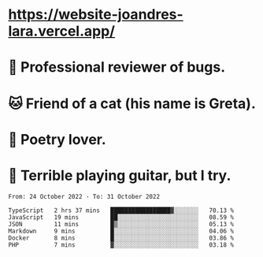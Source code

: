 # https://website-joandres-lara.vercel.app/
# 🐛 Professional reviewer of bugs.
# 🐱 Friend of a cat (his name is Greta).
# 📜 Poetry lover.
# 🎸 Terrible playing guitar, but I try.

<!--START_SECTION:waka-->

```text
From: 24 October 2022 - To: 31 October 2022

TypeScript   2 hrs 37 mins   █████████████████▓░░░░░░░   70.13 %
JavaScript   19 mins         ██░░░░░░░░░░░░░░░░░░░░░░░   08.59 %
JSON         11 mins         █▒░░░░░░░░░░░░░░░░░░░░░░░   05.13 %
Markdown     9 mins          █░░░░░░░░░░░░░░░░░░░░░░░░   04.06 %
Docker       8 mins          █░░░░░░░░░░░░░░░░░░░░░░░░   03.86 %
PHP          7 mins          ▓░░░░░░░░░░░░░░░░░░░░░░░░   03.18 %
```

<!--END_SECTION:waka-->
